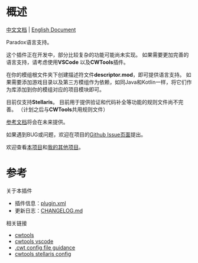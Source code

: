 # 概述

[中文文档](README.md) | [English Document](README_en.md)

Paradox语言支持。

这个插件正在开发中，部分比较复杂的功能可能尚未实现。
如果需要更加完善的语言支持，请考虑使用**VSCode** 以及**CWTools**插件。

在你的模组根文件夹下创建描述符文件**descriptor.mod**，即可提供语言支持。
如果需要添加游戏目录以及第三方模组作为依赖，如同Java和Kotlin一样，将它们作为库添加到你的模组对应的项目模块即可。

目前仅支持**Stellaris**。
目前用于提供验证和代码补全等功能的规则文件尚不完善。
（计划之后与**CWTools**共用规则文件）

[参考文档](https://dragonknightofbreeze.github.io/paradox-language-support)将会在未来提供。

如果遇到BUG或问题，欢迎在项目的[Github Issue页面](https://github.com/DragonKnightOfBreeze/Paradox-Language-Support/issues)提出。

欢迎查看[本项目](https://github.com/DragonKnightOfBreeze/Paradox-Language-Support)和[我的其他项目](https://github.com/DragonKnightOfBreeze?tab=repositories)。

# 参考

关于本插件

* 插件信息：[plugin.xml](src/main/resources/META-INF/plugin.xml)
* 更新日志：[CHANGELOG.md](CHANGELOG.md)

相关链接

* [cwtools](https://github.com/cwtools/cwtools)
* [cwtools vscode](https://github.com/cwtools/cwtools-vscode)
* [.cwt config file guidance](https://github.com/cwtools/cwtools/wiki/.cwt-config-file-guidance)
* [cwtools stellaris config](https://github.com/cwtools/cwtools-stellaris-config)
